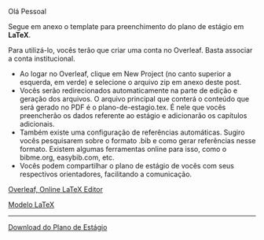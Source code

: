 Olá Pessoal

Segue em anexo o template para preenchimento do plano de estágio em **LaTeX**.

Para utilizá-lo, vocês terão que criar uma conta no Overleaf. Basta associar a conta institucional.

- Ao logar no Overleaf, clique em New Project (no canto superior a esquerda, em verde) e selecione o arquivo zip em anexo deste post.
- Vocês serão redirecionados automaticamente na parte de edição e geração dos arquivos. O arquivo principal que conterá o conteúdo que será gerado no PDF é o plano-de-estagio.tex. É nele que vocês preencherão os dados referente ao estágio e adicionarão os capítulos adicionais. 
- Também existe uma configuração de referências automáticas. Sugiro vocês pesquisarem sobre o formato .bib e como gerar referências nesse formato. Existem algumas ferramentas online para isso, como o bibme.org, easybib.com, etc.
- Vocês podem compartilhar o plano de estágio de vocês com seus respectivos orientadores, facilitando a comunicação.

[Overleaf, Online LaTeX Editor](
https://www.overleaf.com/)

[Modelo LaTeX](https://drive.google.com/file/d/16qO9GWsRkGW_0Cu8tPHvqaQWdm8Z_i2E/view)

---


[Download do Plano de Estágio](/docs/arquivos/plano.pdf)
